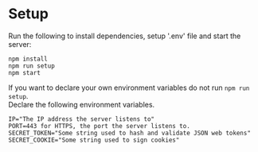 # Setup
Run the following to install dependencies, setup '.env' file and start the server:
```
npm install
npm run setup
npm start
```
If you want to declare your own environment variables do not run `npm run setup`.  
Declare the following environment variables.
```
IP="The IP address the server listens to"
PORT=443 for HTTPS, the port the server listens to.
SECRET_TOKEN="Some string used to hash and validate JSON web tokens"
SECRET_COOKIE="Some string used to sign cookies"
```
